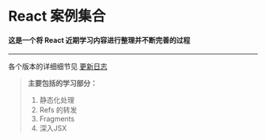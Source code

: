 # React 案例集合 #
#### 这是一个将 React 近期学习内容进行整理并不断完善的过程
------
各个版本的详细细节见 [更新日志](./CHANGELOG.md)
> **主要包括的学习部分：**
> 1. 静态化处理
> 2. Refs 的转发
> 3. Fragments
> 4. 深入JSX
